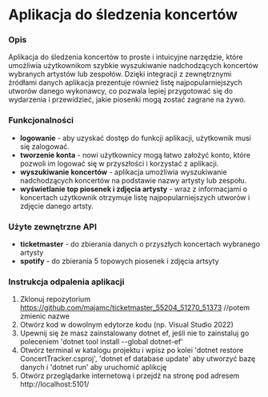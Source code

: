 # Aplikacja do śledzenia koncertów

### Opis
Aplikacja do śledzenia koncertów to proste i intuicyjne narzędzie, które umożliwia użytkownikom szybkie wyszukiwanie nadchodzących koncertów wybranych artystów lub zespołów. Dzięki integracji z zewnętrznymi źródłami danych aplikacja prezentuje również listę najpopularniejszych utworów danego wykonawcy, co pozwala lepiej przygotować się do wydarzenia i przewidzieć, jakie piosenki mogą zostać zagrane na żywo.

### Funkcjonalności
- **logowanie** - aby uzyskać dostęp do funkcji aplikacji, użytkownik musi się zalogować.
- **tworzenie konta** - nowi użytkownicy mogą łatwo założyć konto, które pozwoli im logować się w przyszłości i korzystać z aplikacji.
- **wyszukiwanie koncertów** - aplikacja umożliwia wyszukiwanie nadchodzących koncertów na podstawie nazwy artysty lub zespołu.
- **wyświetlanie top piosenek i zdjęcia artysty** -  wraz z informacjami o koncertach użytkownik otrzymuje listę najpopularniejszych utworów i zdjęcie danego artsty.

### Użyte zewnętrzne API
- **ticketmaster** - do zbierania danych o przyszłych koncertach wybranego artysty
- **spotify** - do zbierania 5 topowych piosenek i zdjęcia artsyty

### Instrukcja odpalenia aplikacji
1. Zklonuj repozytorium https://github.com/majamc/ticketmaster_55204_51270_51373 //potem zmienic nazwe
2. Otwórz kod w dowolnym edytorze kodu (np. Visual Studio 2022)
3. Upewnij się że masz zainstalowany dotnet ef, jeśli nie to zainstaluj go poleceniem 'dotnet tool install --global dotnet-ef'
4. Otwórz terminal w katalogu projektu i wpisz po kolei 'dotnet restore ConcertTracker.csproj', 'dotnet ef database update' aby utworzyć bazę danych i 'dotnet run' aby uruchomić aplikcję
5. Otwórz przeglądarke internetową i przejdź na stronę pod adresem http://localhost:5101/
